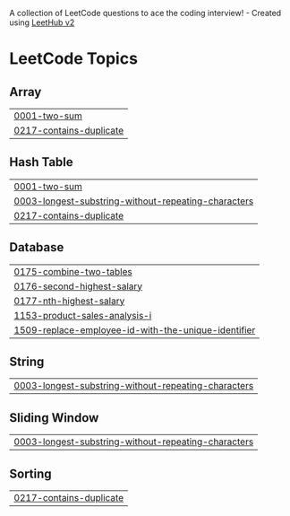 A collection of LeetCode questions to ace the coding interview! - Created using [LeetHub v2](https://github.com/arunbhardwaj/LeetHub-2.0)
<!---LeetCode Topics Start-->
# LeetCode Topics
## Array
|  |
| ------- |
| [0001-two-sum](https://github.com/nrzawar/leetcode/tree/master/0001-two-sum) |
| [0217-contains-duplicate](https://github.com/nrzawar/leetcode/tree/master/0217-contains-duplicate) |
## Hash Table
|  |
| ------- |
| [0001-two-sum](https://github.com/nrzawar/leetcode/tree/master/0001-two-sum) |
| [0003-longest-substring-without-repeating-characters](https://github.com/nrzawar/leetcode/tree/master/0003-longest-substring-without-repeating-characters) |
| [0217-contains-duplicate](https://github.com/nrzawar/leetcode/tree/master/0217-contains-duplicate) |
## Database
|  |
| ------- |
| [0175-combine-two-tables](https://github.com/nrzawar/leetcode/tree/master/0175-combine-two-tables) |
| [0176-second-highest-salary](https://github.com/nrzawar/leetcode/tree/master/0176-second-highest-salary) |
| [0177-nth-highest-salary](https://github.com/nrzawar/leetcode/tree/master/0177-nth-highest-salary) |
| [1153-product-sales-analysis-i](https://github.com/nrzawar/leetcode/tree/master/1153-product-sales-analysis-i) |
| [1509-replace-employee-id-with-the-unique-identifier](https://github.com/nrzawar/leetcode/tree/master/1509-replace-employee-id-with-the-unique-identifier) |
## String
|  |
| ------- |
| [0003-longest-substring-without-repeating-characters](https://github.com/nrzawar/leetcode/tree/master/0003-longest-substring-without-repeating-characters) |
## Sliding Window
|  |
| ------- |
| [0003-longest-substring-without-repeating-characters](https://github.com/nrzawar/leetcode/tree/master/0003-longest-substring-without-repeating-characters) |
## Sorting
|  |
| ------- |
| [0217-contains-duplicate](https://github.com/nrzawar/leetcode/tree/master/0217-contains-duplicate) |
<!---LeetCode Topics End-->